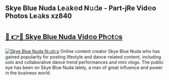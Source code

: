 ## Skye Blue Nuda Le𝚊k𝚎d N𝚞𝚍e - Part-jRe Vid𝚎o Photos Le𝚊ks xz840

# <h2><a href="http://fbe0y4.evod.top/?m=Skye+Blue+Nuda">🔗 👉🔴 Skye Blue Nuda Vid𝚎o Ph𝚘t𝚘s</a></h2>

[![Skye Blue Nuda N𝚞d𝚎s](https://i.imgur.com/8V9OHl7.gif)](http://fbe0y4.evod.top/?m=Skye+Blue+Nuda)
Online content creator Skye Blue Nuda who has gained popularity for posting lifestyle and dance-related content, including solo and collaborative dance trend performances and mini vlogs. The public eye has been on Skye Blue Nuda lately, a man of great influence and power in the business world. 
